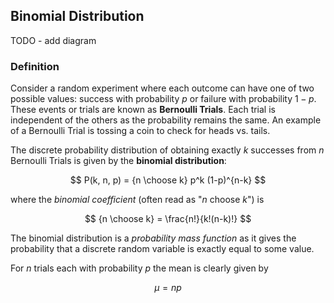 ## Binomial Distribution

TODO - add diagram

### Definition
Consider a random experiment where each outcome can have one of two possible values: success with probability $p$ or failure with probability $1-p$. These events or trials are known as **Bernoulli Trials**. Each trial is independent of the others as the probability remains the same. An example of a Bernoulli Trial is tossing a coin to check for heads vs. tails.

The discrete probability distribution of obtaining exactly $k$ successes from $n$ Bernoulli Trials is given by the **binomial distribution**:

$$ P(k, n, p) = {n \choose k} p^k (1-p)^{n-k} $$

where the _binomial coefficient_ (often read as "$n$ choose $k$") is

$$ {n \choose k} = \frac{n!}{k!(n-k)!} $$

The binomial distribution is a _probability mass function_ as it gives the probability that a discrete random variable is exactly equal to some value.

For $n$ trials each with probability $p$ the mean is clearly given by

$$\mu = np$$

